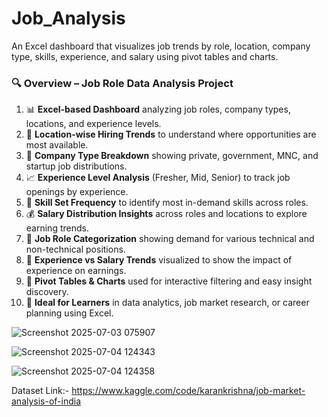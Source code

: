 # Job_Analysis
An Excel dashboard that visualizes job trends by role, location, company type, skills, experience, and salary using pivot tables and charts.


### 🔍 **Overview – Job Role Data Analysis Project**

1. 📊 **Excel-based Dashboard** analyzing job roles, company types, locations, and experience levels.
2. 📍 **Location-wise Hiring Trends** to understand where opportunities are most available.
3. 💼 **Company Type Breakdown** showing private, government, MNC, and startup job distributions.
4. 📈 **Experience Level Analysis** (Fresher, Mid, Senior) to track job openings by experience.
5. 🧠 **Skill Set Frequency** to identify most in-demand skills across roles.
6. 💰 **Salary Distribution Insights** across roles and locations to explore earning trends.
7. 🏢 **Job Role Categorization** showing demand for various technical and non-technical positions.
8. 📅 **Experience vs Salary Trends** visualized to show the impact of experience on earnings.
9. 🧩 **Pivot Tables & Charts** used for interactive filtering and easy insight discovery.
10. 🎯 **Ideal for Learners** in data analytics, job market research, or career planning using Excel.
    
![Screenshot 2025-07-03 075907](https://github.com/user-attachments/assets/89ab2b1d-aaa0-44a5-aa3f-59d8d4f9480c)

![Screenshot 2025-07-04 124343](https://github.com/user-attachments/assets/e612717f-f805-46cb-bf35-17fc88d6eefc)

![Screenshot 2025-07-04 124358](https://github.com/user-attachments/assets/aeeef954-0750-455b-b9b6-9c54f3d4ff9a)

Dataset Link:- https://www.kaggle.com/code/karankrishna/job-market-analysis-of-india

